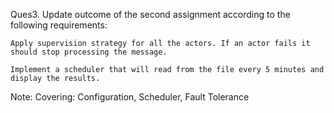 Ques3. Update outcome of the second assignment according to the following requirements:

    Apply supervision strategy for all the actors. If an actor fails it should stop processing the message.

    Implement a scheduler that will read from the file every 5 minutes and display the results. 


Note: Covering:  Configuration, Scheduler, Fault Tolerance
